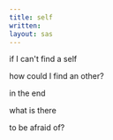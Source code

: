 ```yaml
---
title: self
written:
layout: sas
---
```


<div class="poem">
if I can't find a self

how could I find an other?

in the end

what is there

to be afraid of?
</div>
